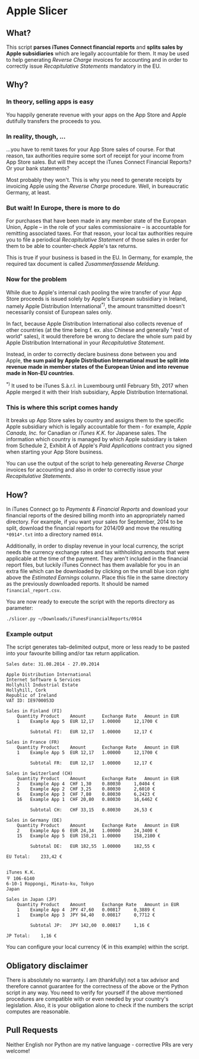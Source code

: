 # Apple Slicer

## What?
This script **parses iTunes Connect financial reports** and **splits sales by Apple subsidiaries** which are legally accountable for them.
It may be used to help generating *Reverse Charge* invoices for accounting and in order to correctly issue *Recapitulative Statements* mandatory in the EU.

## Why?

### In theory, selling apps is easy
You happily generate revenue with your apps on the App Store and Apple dutifully transfers the proceeds to you.

### In reality, though, ...
...you have to remit taxes for your App Store sales of course. For that reason, tax authorities require some sort of receipt for your income from App Store sales.
But will they accept the iTunes Connect Financial Reports? Or your bank statements?

Most probably they won't. This is why you need to generate receipts by invoicing Apple using the *Reverse Charge* procedure. Well, in bureaucratic Germany, at least.

### But wait! In Europe, there is more to do
For purchases that have been made in any member state of the European Union, Apple – in the role of your sales commissionaire – is accountable for remitting associated taxes.
For that reason, your local tax authorities require you to file a periodical *Recapitulative Statement* of those sales in order for them to be able to counter-check Apple's tax returns.

This is true if your business is based in the EU. In Germany, for example, the required tax document is called *Zusammenfassende Meldung*.

### Now for the problem
While due to Apple's internal cash pooling the wire transfer of your App Store proceeds is issued solely by Apple's European subsidiary in Ireland, namely Apple Distribution International<sup>*)</sup>, the amount transmitted doesn't necessarily consist of European sales only.

In fact, because Apple Distribution International also collects revenue of other countries (at the time being f. ex. also Chinese and generally "rest of world" sales), it would therefore be wrong to declare the whole sum paid by Apple Distribution International in your *Recapitulative Statement*.

Instead, in order to correctly declare business done between you and Apple, **the sum paid by Apple Distribution International must be split into revenue made in member states of the European Union and into revenue made in Non-EU countries**.

<sup>*)</sup> It used to be iTunes S.à.r.l. in Luxembourg until February 5th, 2017 when Apple merged it with their Irish subsidiary, Apple Distribution International.

### This is where this script comes handy
It breaks up App Store sales by country and assigns them to the specific Apple subsidiary which is legally accountable for them - for example,  *Apple Canada, Inc.* for Canadian or *iTunes K.K.* for Japanese sales.
The information which country is managed by which Apple subsidiary is taken from Schedule 2, Exhibit A of Apple's *Paid Applications* contract you signed when starting your App Store business.

You can use the output of the script to help genereating *Reverse Charge* invoices for accounting and also in order to correctly issue your *Recapitulative Statements*.

## How?

In iTunes Connect go to *Payments & Financial Reports* and download your financial reports of the desired billing month into an appropriately named directory.
For example, if you want your sales for September, 2014 to be split, download the financial reports for 2014/09 and move the resulting `*0914*.txt` into a directory named `0914`.

Additionally, in order to display revenue in your local currency, the script needs the currency exchange rates and tax withholding amounts that were applicable at the time of the payment.
They aren't included in the financial report files, but luckily iTunes Connect has them available for you in an extra file which can be downloaded by clicking on the small blue icon right above the *Estimated Earnings* column. 
Place this file in the same directory as the previously downloaded reports. It should be named `financial_report.csv`.

You are now ready to execute the script with the reports directory as parameter:

```sh
./slicer.py ~/Downloads/iTunesFinancialReports/0914
```
### Example output

The script generates tab-delimited output, more or less ready to be pasted into your favourite billing and/or tax return application.

```text
Sales date: 31.08.2014 - 27.09.2014 

Apple Distribution International
Internet Software & Services
Hollyhill Industrial Estate
Hollyhill, Cork
Republic of Ireland
VAT ID: IE9700053D

Sales in Finland (FI)
	Quantity Product	Amount		Exchange Rate	Amount in EUR
	1	 Example App 5	EUR 12,17	1.00000		12,1700 €

		 Subtotal FI:	EUR 12,17	1.00000		12,17 €

Sales in France (FR)
	Quantity Product	Amount		Exchange Rate	Amount in EUR
	1	 Example App 5	EUR 12,17	1.00000		12,1700 €

		 Subtotal FR:	EUR 12,17	1.00000		12,17 €

Sales in Switzerland (CH)
	Quantity Product	Amount		Exchange Rate	Amount in EUR
	2	 Example App 4	CHF 1,30	0.80030		1,0404 €
	5	 Example App 2	CHF 3,25	0.80030		2,6010 €
	6	 Example App 3	CHF 7,80	0.80030		6,2423 €
	16	 Example App 1	CHF 20,80	0.80030		16,6462 €

		 Subtotal CH:	CHF 33,15	0.80030		26,53 €

Sales in Germany (DE)
	Quantity Product	Amount		Exchange Rate	Amount in EUR
	2	 Example App 6	EUR 24,34	1.00000		24,3400 €
	15	 Example App 5	EUR 158,21	1.00000		158,2100 €

		 Subtotal DE:	EUR 182,55	1.00000		182,55 €

EU Total:	 233,42 €


iTunes K.K.
〒 106-6140
6-10-1 Roppongi, Minato-ku, Tokyo
Japan

Sales in Japan (JP)
	Quantity Product	Amount		Exchange Rate	Amount in EUR
	1	 Example App 4	JPY 47,60	0.00817		0,3889 €
	1	 Example App 3	JPY 94,40	0.00817		0,7712 €

		 Subtotal JP:	JPY 142,00	0.00817		1,16 €

JP Total:	 1,16 €
```

You can configure your local currency (€ in this example) within the script.

## Obligatory disclaimer

There is absolutely no warranty. I am (thankfully) not a tax advisor and therefore cannot guarantee for the correctness of the above or the Python script in any way.
You need to verify for yourself if the above mentioned procedures are compatible with or even needed by your country's legislation.
Also, it is your obligation alone to check if the numbers the script computes are reasonable.

## Pull Requests
Neither English nor Python are my native language - corrective PRs are very welcome!

